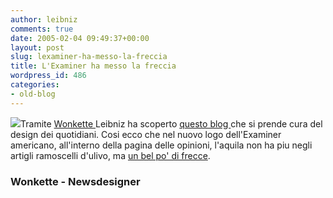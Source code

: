 ```yaml
---
author: leibniz
comments: true
date: 2005-02-04 09:49:37+00:00
layout: post
slug: lexaminer-ha-messo-la-freccia
title: L'Examiner ha messo la freccia
wordpress_id: 486
categories:
- old-blog
---
```


![](http://www.wonkette.com/politics/exameagle.jpg)Tramite [Wonkette ](http://www.wonkette.com/politics/media/the-examiners-twofaced-eagle-032031.php)Leibniz ha scoperto [questo blog ](http://www.newsdesigner.com/blog/)che
si prende cura del design dei quotidiani. Cosi ecco che nel nuovo logo
dell'Examiner americano, all'interno della pagina delle opinioni,
l'aquila non ha piu negli artigli ramoscelli d'ulivo, ma [un bel po' di frecce](http://www.newsdesigner.com/archives/000429.php). 




### Wonkette - Newsdesigner
